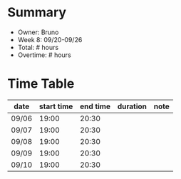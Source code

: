 # Summary
* Owner: Bruno
* Week 8: 09/20-09/26
* Total: # hours
* Overtime: # hours

# Time Table
| date  | start time  | end time | duration  |  note |
|---|---|---|---|---|
| 09/06  | 19:00   | 20:30  |      |   |
| 09/07  | 19:00   | 20:30  |      |   |
| 09/08  | 19:00   | 20:30  |      |   |
| 09/09  | 19:00   | 20:30  |      |   |
| 09/10  | 19:00   | 20:30  |      |   |

